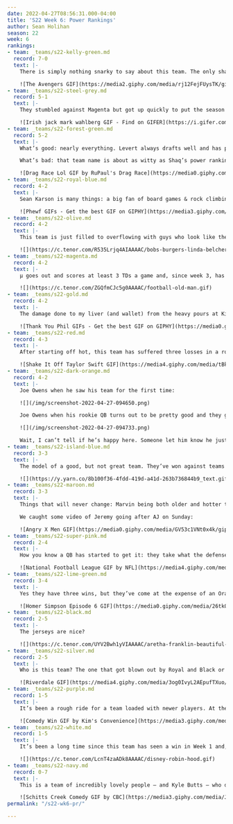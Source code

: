 ```yaml
---
date: 2022-04-27T08:56:31.000-04:00
title: 'S22 Week 6: Power Rankings'
author: Sean Holihan
season: 22
week: 6
rankings:
- team: _teams/s22-kelly-green.md
  record: 7-0
  text: |-
    There is simply nothing snarky to say about this team. The only shade to throw is at all the other captains and QBs for allowing the DCGFFL’s version of the Avengers to get assembled right in front of them.

    ![The Avengers GIF](https://media2.giphy.com/media/rj12FejFUysTK/giphy.gif?cid=790b761170144134eff02cff1718724a1f709ee84786f116&rid=giphy.gif&ct=g)
- team: _teams/s22-steel-grey.md
  record: 5-1
  text: |-
    They stumbled against Magenta but got up quickly to put the season back on track with a win against Easy Lei. With three games left against .500 or below teams, could Buns of Steel find itself coasting into a playoff bye and maybe a fun rematch of Waggoner v. Hunt?

    ![Irish jack mark wahlberg GIF - Find on GIFER](https://i.gifer.com/KIL6.gif)
- team: _teams/s22-forest-green.md
  record: 5-2
  text: |-
    What’s good: nearly everything. Levert always drafts well and has put together a solid team. I could watch Holleran sling submarine passes to Ocho all day long.

    What’s bad: that team name is about as witty as Shaq’s power rankings.

    ![Drag Race Lol GIF by RuPaul's Drag Race](https://media0.giphy.com/media/QB3dLc8E0J8uSv6L3s/giphy.gif?cid=790b7611afe8b0d001e13c56a07444cf782416627db77e97&rid=giphy.gif&ct=g)
- team: _teams/s22-royal-blue.md
  record: 4-2
  text: |-
    Sean Karson is many things: a big fan of board games & rock climbing, a nice guy, a very angry dodgeball player, and incredibly happy Oriya is back taking snaps behind center.

    ![Phewf GIFs - Get the best GIF on GIPHY](https://media3.giphy.com/media/EDt1m8p5hqXG8/giphy.gif)
- team: _teams/s22-olive.md
  record: 4-2
  text: |-
    This team is just filled to overflowing with guys who look like they just want to watch a ballgame in peace without anyone talking to them.

    ![](https://c.tenor.com/R535Lrjq4AIAAAAC/bobs-burgers-linda-belcher.gif)
- team: _teams/s22-magenta.md
  record: 4-2
  text: |-
    μ goes out and scores at least 3 TDs a game and, since week 3, has held opposing offenses to under 18 points a game - and that includes #2’s Buns of Steel. If this team filled with DCGFFL’s 2016 All Stars stays healthy, they could actually win the whole thing.

    ![](https://c.tenor.com/ZGQfmCJc5g0AAAAC/football-old-man.gif)
- team: _teams/s22-gold.md
  record: 4-2
  text: |-
    The damage done to my liver (and wallet) from the heavy pours at Kiki pales in comparison to the destruction Gold did to my team on Sunday. At least they were pleasant while doing it.

    ![Thank You Phil GIFs - Get the best GIF on GIPHY](https://media0.giphy.com/media/soFDqwoP0I6M8/giphy.gif)
- team: _teams/s22-red.md
  record: 4-3
  text: |-
    After starting off hot, this team has suffered three losses in a row. Can they make it back to the top of the power rankings? Not if some of their best players take off mid-game to play softball. With two tough games ahead, Red needs to

    ![Shake It Off Taylor Swift GIF](https://media4.giphy.com/media/tBkfTumqhdrry/giphy.gif?cid=790b76114952a419641d9600c0ce71eae5507495c8b1217c&rid=giphy.gif&ct=g)
- team: _teams/s22-dark-orange.md
  record: 4-2
  text: |-
    Joe Owens when he saw his team for the first time:

    ![](/img/screenshot-2022-04-27-094650.png)

    Joe Owens when his rookie QB turns out to be pretty good and they go 4-2:

    ![](/img/screenshot-2022-04-27-094733.png)

    Wait, I can’t tell if he’s happy here. Someone let him know he just won.
- team: _teams/s22-island-blue.md
  record: 3-3
  text: |-
    The model of a good, but not great team. They’ve won against teams they should beat (including a forfeit, a gift from Lime Green) and lost to teams with a .500 record or better. Next week’s doubleheader against Magenta and Maroon will let everyone know if Jim is just looking forward to another Beach Bowl championship or if he can steer this ship towards a deep playoff run.

    ![](https://y.yarn.co/8b100f36-4fdd-419d-a41d-263b736844b9_text.gif)
- team: _teams/s22-maroon.md
  record: 3-3
  text: |-
    Things that will never change: Marvin being both older and hotter than all of us, Hiebing greeting you with a bear hug, and Steslicki acting like an absolute lunatic on the field.

    We caught some video of Jeremy going after AJ on Sunday:

    ![Angry X Men GIF](https://media0.giphy.com/media/GV53c1VNt0x4k/giphy.gif?cid=790b7611df3687b9344ad440ce5abc568adc582a0b60e059&rid=giphy.gif&ct=g)
- team: _teams/s22-super-pink.md
  record: 2-4
  text: |-
    How you know a QB has started to get it: they take what the defense gives them. I think I saw Cameron throw eight 5 and Outs, in a row, to Stacey on Sunday. God help the other teams in this league if he becomes our own Josh Allen.

    ![National Football League GIF by NFL](https://media4.giphy.com/media/twyrWnFx9FKZpvWXJX/giphy.gif?cid=790b7611f3a7d0f97bab580ee9cdd1f3d50bd86a05870e31&rid=giphy.gif&ct=g)
- team: _teams/s22-lime-green.md
  record: 3-4
  text: |-
    Yes they have three wins, but they’ve come at the expense of an Orange team without their starting QB and two others with a combined 2-12 record. However, putting 34+ points on the board in every game you win isn’t exactly easy. Don’t sleep on this team - unless you catch them napping.

    ![Homer Simpson Episode 6 GIF](https://media0.giphy.com/media/26tk0Z9VB2YcPpoYM/giphy.gif?cid=790b76116f2c64a05433d8a7db12d64a280c33ebe343afc0&rid=giphy.gif&ct=g)
- team: _teams/s22-black.md
  record: 2-5
  text: |-
    The jerseys are nice?

    ![](https://c.tenor.com/UYV2Bwh1yVIAAAAC/aretha-franklin-beautiful-gowns.gif)
- team: _teams/s22-silver.md
  record: 2-5
  text: |-
    Who is this team? The one that got blown out by Royal and Black or the one that nearly beat Red and Olive? I don’t really know or care but there is a very large attractive man on this team who likes to demolish blockers and had all of the Peritwinkles yelling “Ruin Me” as our battle cry. #meattrainforever.

    ![Riverdale GIF](https://media4.giphy.com/media/3og0IvyL2AEpufTXuo/giphy.gif?cid=790b7611d8f231bd59aa68d46ff06da1e5caf1ebff0cf3cd&rid=giphy.gif&ct=g)
- team: _teams/s22-purple.md
  record: 1-5
  text: |-
    It’s been a rough ride for a team loaded with newer players. At the very least, we remain a f***ing delight.

    ![Comedy Win GIF by Kim's Convenience](https://media3.giphy.com/media/1AeAozXndVIG6ze0PW/giphy.gif?cid=790b761152437a9363d99ec69c117edec6484a8e1b8e9717&rid=giphy.gif&ct=g)
- team: _teams/s22-white.md
  record: 1-5
  text: |-
    It’s been a long time since this team has seen a win in Week 1 and, along the way, opposing teams have hung up at least 4 TDs a game on them. It was nice to see Andy Pratt back at QB for a day though.

    ![](https://c.tenor.com/LcnT4zaADk8AAAAC/disney-robin-hood.gif)
- team: _teams/s22-navy.md
  record: 0-7
  text: |-
    This is a team of incredibly lovely people – and Kyle Butts – who deserve better than going winless. Week 7’s most exciting game? Navy vs. White. It’s gonna be like watching our very own battle for next year’s first overall pick.

    ![Schitts Creek Comedy GIF by CBC](https://media3.giphy.com/media/JmIGZnwAnbrXXvAfpj/giphy.gif?cid=790b7611c90364ba5097b03186f5438df9195ef72302dc4e&rid=giphy.gif&ct=g)
permalink: "/s22-wk6-pr/"

---
```

